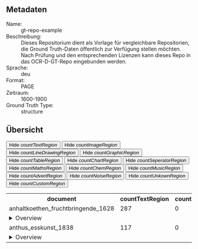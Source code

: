 <link rel="stylesheet" href="table_hide.css"/>
<div class="metadata">
   <h2>Metadaten</h2>
   <dl>
      <dt>Name:</dt>
      <dd>gt-repo-example</dd>
      <dt>Beschreibung:</dt>
      <dd>Dieses Repositorium dient als Vorlage für vergleichbare Repositorien, die Ground Truth-Daten öffentlich zur Verfügung stellen möchten. Nach Prüfung und den entsprechenden Lizenzen kann dieses Repo in das OCR-D-GT-Repo eingebunden werden.</dd>
      <dt>Sprache:</dt>
      <dd>deu</dd>
      <dt>Format:</dt>
      <dd>PAGE</dd>
      <dt>Zeitraum:</dt>
      <dd>1600-1900</dd>
      <dt>Ground Truth Type:</dt>
      <dd>structure</dd>
   </dl>
   <h2>Übersicht</h2>
   <div>
      <div class="grid-container">
         <button onclick="document.getElementById('overview').classList.toggle('hide2')">Hide <i>countTextRegion</i>
         </button>
         <button onclick="document.getElementById('overview').classList.toggle('hide3')">Hide <i>countImageRegion</i>
         </button>
         <button onclick="document.getElementById('overview').classList.toggle('hide4')">Hide <i>countLineDrawingRegion</i>
         </button>
         <button onclick="document.getElementById('overview').classList.toggle('hide5')">Hide <i>countGraphicRegion</i>
         </button>
         <button onclick="document.getElementById('overview').classList.toggle('hide6')">Hide <i>countTableRegion</i>
         </button>
         <button onclick="document.getElementById('overview').classList.toggle('hide7')">Hide <i>countChartRegion</i>
         </button>
         <button onclick="document.getElementById('overview').classList.toggle('hide8')">Hide <i>countSeperatorRegion</i>
         </button>
         <button onclick="document.getElementById('overview').classList.toggle('hide9')">Hide <i>countMathsRegion</i>
         </button>
         <button onclick="document.getElementById('overview').classList.toggle('hide10')">Hide <i>countChemRegion</i>
         </button>
         <button onclick="document.getElementById('overview').classList.toggle('hide11')">Hide <i>countMusicRegion</i>
         </button>
         <button onclick="document.getElementById('overview').classList.toggle('hide12')">Hide <i>countAdvertRegion</i>
         </button>
         <button onclick="document.getElementById('overview').classList.toggle('hide13')">Hide <i>countNoiseRegion</i>
         </button>
         <button onclick="document.getElementById('overview').classList.toggle('hide14')">Hide <i>countUnkownRegion</i>
         </button>
         <button onclick="document.getElementById('overview').classList.toggle('hide15')">Hide <i>countCustomRegion</i>
         </button>
      </div>
      <table id="overview">
         <tr>
            <th>document</th>
            <th>countTextRegion</th>
            <th>countImageRegion</th>
            <th>countLineDrawingRegion</th>
            <th>countGraphicRegion</th>
            <th>countTableRegion</th>
            <th>countChartRegion</th>
            <th>countSeperatorRegion</th>
            <th>countMathsRegion</th>
            <th>countChemRegion</th>
            <th>countMusicRegion</th>
            <th>countAdvertRegion</th>
            <th>countNoiseRegion</th>
            <th>countUnkownRegion</th>
            <th>countCustomRegion</th>
         </tr>
         <tr>
            <td>anhaltkoethen_fruchtbringende_1628</td>
            <td>287</td>
            <td>0</td>
            <td>0</td>
            <td>2</td>
            <td>0</td>
            <td>0</td>
            <td>1</td>
            <td>0</td>
            <td>0</td>
            <td>0</td>
            <td>0</td>
            <td>0</td>
            <td>0</td>
            <td>0</td>
         </tr>
         <tr>
            <td colspan="15">
               <details>
                  <summary>Overview</summary>
                  <table>
                     <tr>
                        <th>document</th>
                        <th>countTextRegion</th>
                        <th>countImageRegion</th>
                        <th>countLineDrawingRegion</th>
                        <th>countGraphicRegion</th>
                        <th>countTableRegion</th>
                        <th>countChartRegion</th>
                        <th>countSeperatorRegion</th>
                        <th>countMathsRegion</th>
                        <th>countChemRegion</th>
                        <th>countMusicRegion</th>
                        <th>countAdvertRegion</th>
                        <th>countNoiseRegion</th>
                        <th>countUnkownRegion</th>
                        <th>countCustomRegion</th>
                     </tr>
                     <tr>
                        <td>anhaltkoethen_fruchtbringende_1628_0020.xml</td>
                        <td>15</td>
                        <td>0</td>
                        <td>0</td>
                        <td>0</td>
                        <td>0</td>
                        <td>0</td>
                        <td>0</td>
                        <td>0</td>
                        <td>0</td>
                        <td>0</td>
                        <td>0</td>
                        <td>0</td>
                        <td>0</td>
                        <td>0</td>
                     </tr>
                     <tr>
                        <td>anhaltkoethen_fruchtbringende_1628_0039.xml</td>
                        <td>15</td>
                        <td>0</td>
                        <td>0</td>
                        <td>0</td>
                        <td>0</td>
                        <td>0</td>
                        <td>0</td>
                        <td>0</td>
                        <td>0</td>
                        <td>0</td>
                        <td>0</td>
                        <td>0</td>
                        <td>0</td>
                        <td>0</td>
                     </tr>
                     <tr>
                        <td>anhaltkoethen_fruchtbringende_1628_0008.xml</td>
                        <td>5</td>
                        <td>0</td>
                        <td>0</td>
                        <td>1</td>
                        <td>0</td>
                        <td>0</td>
                        <td>0</td>
                        <td>0</td>
                        <td>0</td>
                        <td>0</td>
                        <td>0</td>
                        <td>0</td>
                        <td>0</td>
                        <td>0</td>
                     </tr>
                     <tr>
                        <td>anhaltkoethen_fruchtbringende_1628_0054.xml</td>
                        <td>15</td>
                        <td>0</td>
                        <td>0</td>
                        <td>0</td>
                        <td>0</td>
                        <td>0</td>
                        <td>0</td>
                        <td>0</td>
                        <td>0</td>
                        <td>0</td>
                        <td>0</td>
                        <td>0</td>
                        <td>0</td>
                        <td>0</td>
                     </tr>
                     <tr>
                        <td>anhaltkoethen_fruchtbringende_1628_0011.xml</td>
                        <td>15</td>
                        <td>0</td>
                        <td>0</td>
                        <td>0</td>
                        <td>0</td>
                        <td>0</td>
                        <td>0</td>
                        <td>0</td>
                        <td>0</td>
                        <td>0</td>
                        <td>0</td>
                        <td>0</td>
                        <td>0</td>
                        <td>0</td>
                     </tr>
                     <tr>
                        <td>anhaltkoethen_fruchtbringende_1628_0007.xml</td>
                        <td>6</td>
                        <td>0</td>
                        <td>0</td>
                        <td>0</td>
                        <td>0</td>
                        <td>0</td>
                        <td>0</td>
                        <td>0</td>
                        <td>0</td>
                        <td>0</td>
                        <td>0</td>
                        <td>0</td>
                        <td>0</td>
                        <td>0</td>
                     </tr>
                     <tr>
                        <td>anhaltkoethen_fruchtbringende_1628_0016.xml</td>
                        <td>14</td>
                        <td>0</td>
                        <td>0</td>
                        <td>0</td>
                        <td>0</td>
                        <td>0</td>
                        <td>0</td>
                        <td>0</td>
                        <td>0</td>
                        <td>0</td>
                        <td>0</td>
                        <td>0</td>
                        <td>0</td>
                        <td>0</td>
                     </tr>
                     <tr>
                        <td>anhaltkoethen_fruchtbringende_1628_0045.xml</td>
                        <td>15</td>
                        <td>0</td>
                        <td>0</td>
                        <td>0</td>
                        <td>0</td>
                        <td>0</td>
                        <td>0</td>
                        <td>0</td>
                        <td>0</td>
                        <td>0</td>
                        <td>0</td>
                        <td>0</td>
                        <td>0</td>
                        <td>0</td>
                     </tr>
                     <tr>
                        <td>anhaltkoethen_fruchtbringende_1628_0012.xml</td>
                        <td>15</td>
                        <td>0</td>
                        <td>0</td>
                        <td>0</td>
                        <td>0</td>
                        <td>0</td>
                        <td>0</td>
                        <td>0</td>
                        <td>0</td>
                        <td>0</td>
                        <td>0</td>
                        <td>0</td>
                        <td>0</td>
                        <td>0</td>
                     </tr>
                     <tr>
                        <td>anhaltkoethen_fruchtbringende_1628_0013.xml</td>
                        <td>15</td>
                        <td>0</td>
                        <td>0</td>
                        <td>0</td>
                        <td>0</td>
                        <td>0</td>
                        <td>0</td>
                        <td>0</td>
                        <td>0</td>
                        <td>0</td>
                        <td>0</td>
                        <td>0</td>
                        <td>0</td>
                        <td>0</td>
                     </tr>
                     <tr>
                        <td>anhaltkoethen_fruchtbringende_1628_0047.xml</td>
                        <td>15</td>
                        <td>0</td>
                        <td>0</td>
                        <td>0</td>
                        <td>0</td>
                        <td>0</td>
                        <td>0</td>
                        <td>0</td>
                        <td>0</td>
                        <td>0</td>
                        <td>0</td>
                        <td>0</td>
                        <td>0</td>
                        <td>0</td>
                     </tr>
                     <tr>
                        <td>anhaltkoethen_fruchtbringende_1628_0003.xml</td>
                        <td>2</td>
                        <td>0</td>
                        <td>0</td>
                        <td>1</td>
                        <td>0</td>
                        <td>0</td>
                        <td>1</td>
                        <td>0</td>
                        <td>0</td>
                        <td>0</td>
                        <td>0</td>
                        <td>0</td>
                        <td>0</td>
                        <td>0</td>
                     </tr>
                     <tr>
                        <td>anhaltkoethen_fruchtbringende_1628_0034.xml</td>
                        <td>14</td>
                        <td>0</td>
                        <td>0</td>
                        <td>0</td>
                        <td>0</td>
                        <td>0</td>
                        <td>0</td>
                        <td>0</td>
                        <td>0</td>
                        <td>0</td>
                        <td>0</td>
                        <td>0</td>
                        <td>0</td>
                        <td>0</td>
                     </tr>
                     <tr>
                        <td>anhaltkoethen_fruchtbringende_1628_0030.xml</td>
                        <td>14</td>
                        <td>0</td>
                        <td>0</td>
                        <td>0</td>
                        <td>0</td>
                        <td>0</td>
                        <td>0</td>
                        <td>0</td>
                        <td>0</td>
                        <td>0</td>
                        <td>0</td>
                        <td>0</td>
                        <td>0</td>
                        <td>0</td>
                     </tr>
                     <tr>
                        <td>anhaltkoethen_fruchtbringende_1628_0026.xml</td>
                        <td>14</td>
                        <td>0</td>
                        <td>0</td>
                        <td>0</td>
                        <td>0</td>
                        <td>0</td>
                        <td>0</td>
                        <td>0</td>
                        <td>0</td>
                        <td>0</td>
                        <td>0</td>
                        <td>0</td>
                        <td>0</td>
                        <td>0</td>
                     </tr>
                     <tr>
                        <td>anhaltkoethen_fruchtbringende_1628_0005.xml</td>
                        <td>5</td>
                        <td>0</td>
                        <td>0</td>
                        <td>0</td>
                        <td>0</td>
                        <td>0</td>
                        <td>0</td>
                        <td>0</td>
                        <td>0</td>
                        <td>0</td>
                        <td>0</td>
                        <td>0</td>
                        <td>0</td>
                        <td>0</td>
                     </tr>
                     <tr>
                        <td>anhaltkoethen_fruchtbringende_1628_0010.xml</td>
                        <td>14</td>
                        <td>0</td>
                        <td>0</td>
                        <td>0</td>
                        <td>0</td>
                        <td>0</td>
                        <td>0</td>
                        <td>0</td>
                        <td>0</td>
                        <td>0</td>
                        <td>0</td>
                        <td>0</td>
                        <td>0</td>
                        <td>0</td>
                     </tr>
                     <tr>
                        <td>anhaltkoethen_fruchtbringende_1628_0006.xml</td>
                        <td>6</td>
                        <td>0</td>
                        <td>0</td>
                        <td>0</td>
                        <td>0</td>
                        <td>0</td>
                        <td>0</td>
                        <td>0</td>
                        <td>0</td>
                        <td>0</td>
                        <td>0</td>
                        <td>0</td>
                        <td>0</td>
                        <td>0</td>
                     </tr>
                     <tr>
                        <td>anhaltkoethen_fruchtbringende_1628_0022.xml</td>
                        <td>14</td>
                        <td>0</td>
                        <td>0</td>
                        <td>0</td>
                        <td>0</td>
                        <td>0</td>
                        <td>0</td>
                        <td>0</td>
                        <td>0</td>
                        <td>0</td>
                        <td>0</td>
                        <td>0</td>
                        <td>0</td>
                        <td>0</td>
                     </tr>
                     <tr>
                        <td>anhaltkoethen_fruchtbringende_1628_0046.xml</td>
                        <td>14</td>
                        <td>0</td>
                        <td>0</td>
                        <td>0</td>
                        <td>0</td>
                        <td>0</td>
                        <td>0</td>
                        <td>0</td>
                        <td>0</td>
                        <td>0</td>
                        <td>0</td>
                        <td>0</td>
                        <td>0</td>
                        <td>0</td>
                     </tr>
                     <tr>
                        <td>anhaltkoethen_fruchtbringende_1628_0015.xml</td>
                        <td>15</td>
                        <td>0</td>
                        <td>0</td>
                        <td>0</td>
                        <td>0</td>
                        <td>0</td>
                        <td>0</td>
                        <td>0</td>
                        <td>0</td>
                        <td>0</td>
                        <td>0</td>
                        <td>0</td>
                        <td>0</td>
                        <td>0</td>
                     </tr>
                     <tr>
                        <td>anhaltkoethen_fruchtbringende_1628_0029.xml</td>
                        <td>15</td>
                        <td>0</td>
                        <td>0</td>
                        <td>0</td>
                        <td>0</td>
                        <td>0</td>
                        <td>0</td>
                        <td>0</td>
                        <td>0</td>
                        <td>0</td>
                        <td>0</td>
                        <td>0</td>
                        <td>0</td>
                        <td>0</td>
                     </tr>
                     <tr>
                        <td>anhaltkoethen_fruchtbringende_1628_0009.xml</td>
                        <td>15</td>
                        <td>0</td>
                        <td>0</td>
                        <td>0</td>
                        <td>0</td>
                        <td>0</td>
                        <td>0</td>
                        <td>0</td>
                        <td>0</td>
                        <td>0</td>
                        <td>0</td>
                        <td>0</td>
                        <td>0</td>
                        <td>0</td>
                     </tr>
                  </table>
               </details>
            </td>
         </tr>
         <tr>
            <td>anthus_esskunst_1838</td>
            <td>117</td>
            <td>0</td>
            <td>0</td>
            <td>0</td>
            <td>0</td>
            <td>0</td>
            <td>21</td>
            <td>0</td>
            <td>0</td>
            <td>0</td>
            <td>0</td>
            <td>0</td>
            <td>0</td>
            <td>0</td>
         </tr>
         <tr>
            <td colspan="15">
               <details>
                  <summary>Overview</summary>
                  <table>
                     <tr>
                        <th>document</th>
                        <th>countTextRegion</th>
                        <th>countImageRegion</th>
                        <th>countLineDrawingRegion</th>
                        <th>countGraphicRegion</th>
                        <th>countTableRegion</th>
                        <th>countChartRegion</th>
                        <th>countSeperatorRegion</th>
                        <th>countMathsRegion</th>
                        <th>countChemRegion</th>
                        <th>countMusicRegion</th>
                        <th>countAdvertRegion</th>
                        <th>countNoiseRegion</th>
                        <th>countUnkownRegion</th>
                        <th>countCustomRegion</th>
                     </tr>
                     <tr>
                        <td>anthus_esskunst_1838_0020.xml</td>
                        <td>7</td>
                        <td>0</td>
                        <td>0</td>
                        <td>0</td>
                        <td>0</td>
                        <td>0</td>
                        <td>1</td>
                        <td>0</td>
                        <td>0</td>
                        <td>0</td>
                        <td>0</td>
                        <td>0</td>
                        <td>0</td>
                        <td>0</td>
                     </tr>
                     <tr>
                        <td>anthus_esskunst_1838_0022.xml</td>
                        <td>5</td>
                        <td>0</td>
                        <td>0</td>
                        <td>0</td>
                        <td>0</td>
                        <td>0</td>
                        <td>1</td>
                        <td>0</td>
                        <td>0</td>
                        <td>0</td>
                        <td>0</td>
                        <td>0</td>
                        <td>0</td>
                        <td>0</td>
                     </tr>
                     <tr>
                        <td>anthus_esskunst_1838_0026.xml</td>
                        <td>6</td>
                        <td>0</td>
                        <td>0</td>
                        <td>0</td>
                        <td>0</td>
                        <td>0</td>
                        <td>1</td>
                        <td>0</td>
                        <td>0</td>
                        <td>0</td>
                        <td>0</td>
                        <td>0</td>
                        <td>0</td>
                        <td>0</td>
                     </tr>
                     <tr>
                        <td>anthus_esskunst_1838_0032.xml</td>
                        <td>5</td>
                        <td>0</td>
                        <td>0</td>
                        <td>0</td>
                        <td>0</td>
                        <td>0</td>
                        <td>1</td>
                        <td>0</td>
                        <td>0</td>
                        <td>0</td>
                        <td>0</td>
                        <td>0</td>
                        <td>0</td>
                        <td>0</td>
                     </tr>
                     <tr>
                        <td>anthus_esskunst_1838_0023.xml</td>
                        <td>4</td>
                        <td>0</td>
                        <td>0</td>
                        <td>0</td>
                        <td>0</td>
                        <td>0</td>
                        <td>1</td>
                        <td>0</td>
                        <td>0</td>
                        <td>0</td>
                        <td>0</td>
                        <td>0</td>
                        <td>0</td>
                        <td>0</td>
                     </tr>
                     <tr>
                        <td>anthus_esskunst_1838_0011.xml</td>
                        <td>5</td>
                        <td>0</td>
                        <td>0</td>
                        <td>0</td>
                        <td>0</td>
                        <td>0</td>
                        <td>1</td>
                        <td>0</td>
                        <td>0</td>
                        <td>0</td>
                        <td>0</td>
                        <td>0</td>
                        <td>0</td>
                        <td>0</td>
                     </tr>
                     <tr>
                        <td>anthus_esskunst_1838_0016.xml</td>
                        <td>7</td>
                        <td>0</td>
                        <td>0</td>
                        <td>0</td>
                        <td>0</td>
                        <td>0</td>
                        <td>1</td>
                        <td>0</td>
                        <td>0</td>
                        <td>0</td>
                        <td>0</td>
                        <td>0</td>
                        <td>0</td>
                        <td>0</td>
                     </tr>
                     <tr>
                        <td>anthus_esskunst_1838_0024.xml</td>
                        <td>5</td>
                        <td>0</td>
                        <td>0</td>
                        <td>0</td>
                        <td>0</td>
                        <td>0</td>
                        <td>1</td>
                        <td>0</td>
                        <td>0</td>
                        <td>0</td>
                        <td>0</td>
                        <td>0</td>
                        <td>0</td>
                        <td>0</td>
                     </tr>
                     <tr>
                        <td>anthus_esskunst_1838_0025.xml</td>
                        <td>7</td>
                        <td>0</td>
                        <td>0</td>
                        <td>0</td>
                        <td>0</td>
                        <td>0</td>
                        <td>1</td>
                        <td>0</td>
                        <td>0</td>
                        <td>0</td>
                        <td>0</td>
                        <td>0</td>
                        <td>0</td>
                        <td>0</td>
                     </tr>
                     <tr>
                        <td>anthus_esskunst_1838_0033.xml</td>
                        <td>6</td>
                        <td>0</td>
                        <td>0</td>
                        <td>0</td>
                        <td>0</td>
                        <td>0</td>
                        <td>2</td>
                        <td>0</td>
                        <td>0</td>
                        <td>0</td>
                        <td>0</td>
                        <td>0</td>
                        <td>0</td>
                        <td>0</td>
                     </tr>
                     <tr>
                        <td>anthus_esskunst_1838_0031.xml</td>
                        <td>9</td>
                        <td>0</td>
                        <td>0</td>
                        <td>0</td>
                        <td>0</td>
                        <td>0</td>
                        <td>1</td>
                        <td>0</td>
                        <td>0</td>
                        <td>0</td>
                        <td>0</td>
                        <td>0</td>
                        <td>0</td>
                        <td>0</td>
                     </tr>
                     <tr>
                        <td>anthus_esskunst_1838_0021.xml</td>
                        <td>6</td>
                        <td>0</td>
                        <td>0</td>
                        <td>0</td>
                        <td>0</td>
                        <td>0</td>
                        <td>1</td>
                        <td>0</td>
                        <td>0</td>
                        <td>0</td>
                        <td>0</td>
                        <td>0</td>
                        <td>0</td>
                        <td>0</td>
                     </tr>
                     <tr>
                        <td>anthus_esskunst_1838_0018.xml</td>
                        <td>7</td>
                        <td>0</td>
                        <td>0</td>
                        <td>0</td>
                        <td>0</td>
                        <td>0</td>
                        <td>1</td>
                        <td>0</td>
                        <td>0</td>
                        <td>0</td>
                        <td>0</td>
                        <td>0</td>
                        <td>0</td>
                        <td>0</td>
                     </tr>
                     <tr>
                        <td>anthus_esskunst_1838_0017.xml</td>
                        <td>7</td>
                        <td>0</td>
                        <td>0</td>
                        <td>0</td>
                        <td>0</td>
                        <td>0</td>
                        <td>1</td>
                        <td>0</td>
                        <td>0</td>
                        <td>0</td>
                        <td>0</td>
                        <td>0</td>
                        <td>0</td>
                        <td>0</td>
                     </tr>
                     <tr>
                        <td>anthus_esskunst_1838_0030.xml</td>
                        <td>6</td>
                        <td>0</td>
                        <td>0</td>
                        <td>0</td>
                        <td>0</td>
                        <td>0</td>
                        <td>1</td>
                        <td>0</td>
                        <td>0</td>
                        <td>0</td>
                        <td>0</td>
                        <td>0</td>
                        <td>0</td>
                        <td>0</td>
                     </tr>
                     <tr>
                        <td>anthus_esskunst_1838_0010.xml</td>
                        <td>5</td>
                        <td>0</td>
                        <td>0</td>
                        <td>0</td>
                        <td>0</td>
                        <td>0</td>
                        <td>1</td>
                        <td>0</td>
                        <td>0</td>
                        <td>0</td>
                        <td>0</td>
                        <td>0</td>
                        <td>0</td>
                        <td>0</td>
                     </tr>
                     <tr>
                        <td>anthus_esskunst_1838_0027.xml</td>
                        <td>8</td>
                        <td>0</td>
                        <td>0</td>
                        <td>0</td>
                        <td>0</td>
                        <td>0</td>
                        <td>1</td>
                        <td>0</td>
                        <td>0</td>
                        <td>0</td>
                        <td>0</td>
                        <td>0</td>
                        <td>0</td>
                        <td>0</td>
                     </tr>
                     <tr>
                        <td>anthus_esskunst_1838_0029.xml</td>
                        <td>3</td>
                        <td>0</td>
                        <td>0</td>
                        <td>0</td>
                        <td>0</td>
                        <td>0</td>
                        <td>1</td>
                        <td>0</td>
                        <td>0</td>
                        <td>0</td>
                        <td>0</td>
                        <td>0</td>
                        <td>0</td>
                        <td>0</td>
                     </tr>
                     <tr>
                        <td>anthus_esskunst_1838_0019.xml</td>
                        <td>5</td>
                        <td>0</td>
                        <td>0</td>
                        <td>0</td>
                        <td>0</td>
                        <td>0</td>
                        <td>1</td>
                        <td>0</td>
                        <td>0</td>
                        <td>0</td>
                        <td>0</td>
                        <td>0</td>
                        <td>0</td>
                        <td>0</td>
                     </tr>
                     <tr>
                        <td>anthus_esskunst_1838_0028.xml</td>
                        <td>4</td>
                        <td>0</td>
                        <td>0</td>
                        <td>0</td>
                        <td>0</td>
                        <td>0</td>
                        <td>1</td>
                        <td>0</td>
                        <td>0</td>
                        <td>0</td>
                        <td>0</td>
                        <td>0</td>
                        <td>0</td>
                        <td>0</td>
                     </tr>
                  </table>
               </details>
            </td>
         </tr>
      </table>
   </div>
</div>
